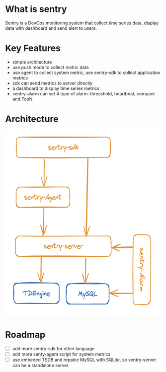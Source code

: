 # What is sentry
Sentry is a DevOps monitoring system that collect time series data, display data with dashboard and send alert to users.

# Key Features
* simple architecture
* use push mode to collect metric data
* use agent to collect system metric, use sentry-sdk to collect application metrics
* sdk can send metrics to server directly
* a dashboard to display time series metrics
* sentry-alarm can set 4 type of alarm: threashold, heartbeat, compare and TopN 

# Architecture
<img src="./docs/architecture.png" width="600" height="600">

# Roadmap
- [ ] add more sentry-sdk for other language
- [ ] add more senty-agent script for system metrics
- [ ] use embeded TSDB and repalce MySQL with SQLite, so sentry-server can be a standalone server
